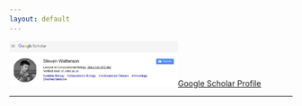 ```yaml
---
layout: default
---
```

<a href="https://scholar.google.co.uk/citations?user=oMccxPwAAAAJ&hl=en&oi=ao"><img src="/assets/img/Capture3.PNG" alt="poster1" width="300px"/></a>[Google Scholar Profile](https://scholar.google.co.uk/citations?user=oMccxPwAAAAJ&hl=en&oi=ao) 

<hr>
